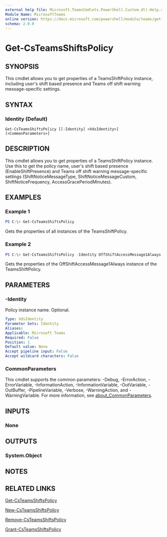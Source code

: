 ```yaml
---
external help file: Microsoft.TeamsCmdlets.PowerShell.Custom.dll-Help.xml
Module Name: MicrosoftTeams
online version: https://docs.microsoft.com/powershell/module/teams/get-teamsshiftspolicy
schema: 2.0.0
---
```


# Get-CsTeamsShiftsPolicy

## SYNOPSIS

This cmdlet allows you to get properties of a TeamsShiftPolicy instance, including user's shift based presence and Teams off shift warning message-specific settings.

## SYNTAX

### Identity (Default)
```
Get-CsTeamsShiftsPolicy [[-Identity] <XdsIdentity>] [<CommonParameters>]
```

## DESCRIPTION
This cmdlet allows you to get properties of a TeamsShiftPolicy instance. Use this to get the policy name, user's shift based presence (EnableShiftPresence) and Teams off shift warning message-specific settings (ShiftNoticeMessageType, ShiftNoticeMessageCustom, ShiftNoticeFrequency, AccessGracePeriodMinutes).


## EXAMPLES

### Example 1
```powershell
PS C:\> Get-CsTeamsShiftsPolicy
```

Gets the properties of all instances of the TeamsShiftPolicy.

### Example 2
```powershell
PS C:\> Get-CsTeamsShiftsPolicy -Identity OffShiftAccessMessage1Always
```

Gets the properties of the OffShiftAccessMessage1Always instance of the TeamsShiftPolicy.

## PARAMETERS

### -Identity
Policy instance name. Optional.

```yaml
Type: XdsIdentity
Parameter Sets: Identity
Aliases:
Applicable: Microsoft Teams
Required: False
Position: 1
Default value: None
Accept pipeline input: False
Accept wildcard characters: False
```

### CommonParameters
This cmdlet supports the common parameters: -Debug, -ErrorAction, -ErrorVariable, -InformationAction, -InformationVariable, -OutVariable, -OutBuffer, -PipelineVariable, -Verbose, -WarningAction, and -WarningVariable. For more information, see [about_CommonParameters](http://go.microsoft.com/fwlink/?LinkID=113216).

## INPUTS

### None

## OUTPUTS

### System.Object
## NOTES

## RELATED LINKS

[Get-CsTeamsShiftsPolicy](Set-CsTeamsShiftsPolicy.md)

[New-CsTeamsShiftsPolicy](New-CsTeamsShiftsPolicy.md)

[Remove-CsTeamsShiftsPolicy](Remove-CsTeamsShiftsPolicy.md)

[Grant-CsTeamsShiftsPolicy](Grant-CsTeamsShiftsPolicy.md)
